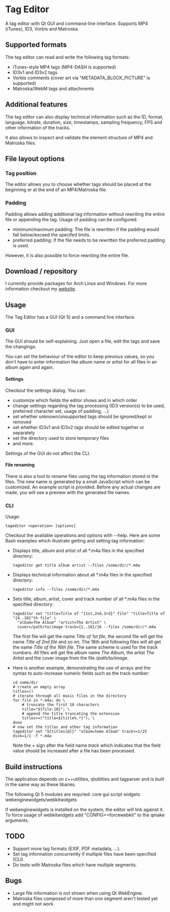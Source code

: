 # Tag Editor
A tag editor with Qt GUI and command-line interface. Supports MP4 (iTunes), ID3, Vorbis and Matroska.

## Supported formats
The tag editor can read and write the following tag formats:
- iTunes-style MP4 tags (MP4-DASH is supported)
- ID3v1 and ID3v2 tags
- Vorbis comments (cover art via "METADATA_BLOCK_PICTURE" is supported)
- Matroska/WebM tags and attachments

## Additional features
The tag editor can also display technical information such as the ID, format, language, bitrate,
duration, size, timestamps, sampling frequency, FPS and other information of the tracks.

It also allows to inspect and validate the element structure of MP4 and Matroska files.

## File layout options
### Tag position
The editor allows you to choose whether tags should be placed at the beginning or at
the end of an MP4/Matroska file.

### Padding
Padding allows adding additional tag information without rewriting the entire file
or appending the tag. Usage of padding can be configured:
- minimum/maximum padding: The file is rewritten if the padding would fall below/exceed the specifed limits.
- preferred padding: If the file needs to be rewritten the preferred padding is used.

However, it is also possible to force rewriting the entire file.

## Download / repository
I currently provide packages for Arch Linux and Windows. For more information checkout my
[website](http://martchus.netai.net/page.php?name=programming).

## Usage
The Tag Editor has a GUI (Qt 5) and a command line interface.

### GUI
The GUI should be self-explaining. Just open a file, edit the tags and save the changings.

You can set the behaviour of the editor to keep previous values, so you don't have to enter
information like album name or artist for all files in an album again and again.

#### Settings
Checkout the settings dialog. You can:
- customize which fields the editor shows and in which order
- change settings regarding the tag processing (ID3 version(s) to be used, preferred character set,
  usage of padding, ...)
- set whether unknown/unsupported tags should be ignored/kept or removed
- set whether ID3v1 and ID3v2 tags should be edited together or separately
- set the directory used to store temporary files
- and more.

Settings of the GUI do not affect the CLI.

#### File renaming
There is also a tool to rename files using the tag information stored in the files. The new name is generated
by a small JavaScript which can be customized. An example script is provided. Before any actual changes are made,
you will see a preview with the generated file names.

### CLI
Usage:
```
tageditor <operation> [options]
```

Checkout the available operations and options with --help.
Here are some Bash examples which illustrate getting and setting tag information:

* Displays title, album and artist of all *.m4a files in the specified directory:

  ```
  tageditor get title album artist --files /some/dir/*.m4a
  ```
  
* Displays technical information about all *.m4a files in the specified directory:

  ```
  tageditor info --files /some/dir/*.m4a
  ```

* Sets title, album, artist, cover and track number of all *.m4a files in the specified directory:

  ```
  tageditor set "title=Title of "{1st,2nd,3rd}" file" "title=Title of "{4..16}"th file" \
    "album=The Album" "artist=The Artist" \
    cover=/path/to/image track={1..16}/16 --files /some/dir/*.m4a
  ```
  
  The first file will get the name *Title of 1st file*, the second file will get the name *Title of 2nd file* and so on.
  The 16th and following files will all get the name *Title of the 16th file*. The same scheme is used for the track numbers.
  All files will get the album name *The Album*, the artist *The Artist* and the cover image from the file */path/to/image*.

* Here is another example, demonstrating the use of arrays and the syntax to auto-increase numeric fields such as the track number:

  ```
  cd some/dir
  # create an empty array
  titles=()
  # iterate through all music files in the directory
  for file in *.m4a; do \
      # truncate the first 10 characters
      title="${file:10}"; \
      # append the title truncating the extension
      titles+=("title=${title%.*}"); \
  done
  # now set the titles and other tag information
  tageditor set "${titles[@]}" "album=Some Album" track+=1/25 disk=1/1 -f *.m4a
  ```
  
  Note the *+* sign after the field name *track* which indicates that the field value should be increased after
  a file has been processed.

## Build instructions
The application depends on c++utilities, qtutilities and tagparser and is built in the same way as these libaries.

The following Qt 5 modules are requried: core gui script widgets webenginewidgets/webkitwidgets

If webenginewidgets is installed on the system, the editor will link against it. To force usage of webkitwidgets
add "CONFIG+=forcewebkit" to the qmake arguments.

## TODO
- Support more tag formats (EXIF, PDF metadata, ...).
- Set tag information concurrently if multiple files have been specified (CLI).
- Do tests with Matroska files which have multiple segments.

## Bugs
- Large file information is not shown when using Qt WebEngine.
- Matroska files composed of more than one segment aren't tested yet and might not work.
